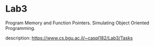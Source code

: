 # Lab3
Program Memory and Function Pointers. Simulating Object Oriented Programming.

description:
https://www.cs.bgu.ac.il/~caspl182/Lab3/Tasks
